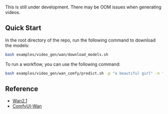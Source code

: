 ###

This is still under development. There may be OOM issues when generating videos.

## Quick Start

In the root directory of the repo, run the following command to download the models:

```bash
bash examples/video_gen/wan/download_models.sh
```

To run a workflow, you can use the following command:

```bash
bash examples/video_gen/wan_comfy/predict.sh -p "a beautiful girl" -n "ugly, deformed, bad anatomy, bad hands, text, error, missing fingers, extra fingers, mutated hands, poorly drawn hands, poorly drawn face, mutation, deformed, blurry, bad art, bad composition, distorted face, extra limbs, cloned face, disfigured, gross proportions, malformed limbs, missing arms, missing legs, extra arms, extra legs, fused fingers, too many fingers, long neck, username, watermark, signature" -i examples/video_gen/animate_x/data/images/1.jpg -o output
```



## Reference

- [Wan2.1](https://github.com/Wan-Video/Wan2.1)
- [ComfyUI-Wan](https://comfyanonymous.github.io/ComfyUI_examples/wan/)


